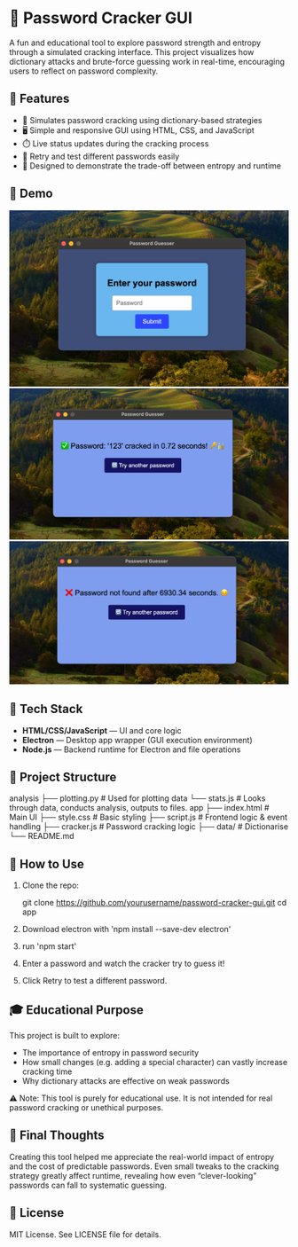 # 🔐 Password Cracker GUI

A fun and educational tool to explore password strength and entropy through a simulated cracking interface. This project visualizes how dictionary attacks and brute-force guessing work in real-time, encouraging users to reflect on password complexity.

## 🚀 Features

- 🧠 Simulates password cracking using dictionary-based strategies  
- 🖥️ Simple and responsive GUI using HTML, CSS, and JavaScript  
- ⏱️ Live status updates during the cracking process  
- 🔁 Retry and test different passwords easily  
- 🧩 Designed to demonstrate the trade-off between entropy and runtime  

## 📸 Demo
![Prompt Screenshot](demo/prompt.png)  
![Prompt Screenshot](demo/success.png)  
![Prompt Screenshot](demo/fail.png)  


## 🧰 Tech Stack
- **HTML/CSS/JavaScript** — UI and core logic
- **Electron** — Desktop app wrapper (GUI execution environment)
- **Node.js** — Backend runtime for Electron and file operations

## 📂 Project Structure
analysis
├── plotting.py # Used for plotting data
└── stats.js    # Looks through data, conducts analysis, outputs to files.
app
├── index.html  # Main UI
├── style.css   # Basic styling
├── script.js   # Frontend logic & event handling
├── cracker.js  # Password cracking logic
├── data/       # Dictionarise
└── README.md


## 🔧 How to Use

1. Clone the repo:

   git clone https://github.com/yourusername/password-cracker-gui.git
   cd app

2. Download electron with 'npm install --save-dev electron'

3. run 'npm start'

4. Enter a password and watch the cracker try to guess it!

5. Click Retry to test a different password.

## 🎓 Educational Purpose
This project is built to explore:
 - The importance of entropy in password security
 - How small changes (e.g. adding a special character) can vastly increase cracking time
 - Why dictionary attacks are effective on weak passwords

⚠️ Note: This tool is purely for educational use. It is not intended for real password cracking or unethical purposes.

## 📝 Final Thoughts
Creating this tool helped me appreciate the real-world impact of entropy and the cost of predictable passwords. Even small tweaks to the cracking strategy greatly affect runtime, revealing how even “clever-looking” passwords can fall to systematic guessing.

## 📄 License
MIT License. See LICENSE file for details.

